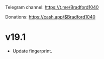 Telegram channel:
https://t.me/Bradford1040

Donations:
https://cash.app/$Bradford1040

# v19.1

- Update fingerprint.
